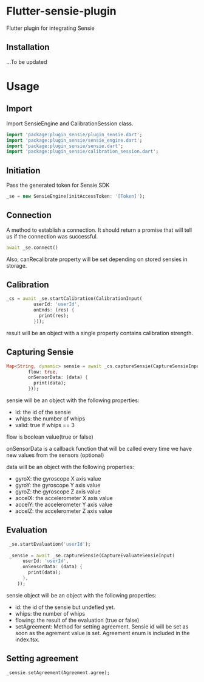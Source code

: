 # Flutter-sensie-plugin
Flutter plugin for integrating Sensie

## Installation
...To be updated

# Usage
## Import
Import SensieEngine and CalibrationSession class.
```dart
import 'package:plugin_sensie/plugin_sensie.dart';
import 'package:plugin_sensie/sensie_engine.dart';
import 'package:plugin_sensie/sensie.dart';
import 'package:plugin_sensie/calibration_session.dart';
```

## Initiation
Pass the generated token for Sensie SDK
```dart
_se = new SensieEngine(initAccessToken: '[Token]');
```
## Connection
 A method to establish a connection. It should return a promise that will tell us if the connection was successful.
```dart
await _se.connect()
```
Also, canRecalibrate property will be set depending on stored sensies in storage.

## Calibration
```dart
_cs = await _se.startCalibration(CalibrationInput(
          userId: 'userId',
          onEnds: (res) {
            print(res);
          }));
```
 result will be an object with a single property contains calibration strength.

## Capturing Sensie
```dart
Map<String, dynamic> sensie = await _cs.captureSensie(CaptureSensieInput(
        flow: true,
        onSensorData: (data) {
          print(data);
        }));
```
sensie will be an object with the following properties:
- id: the id of the sensie
- whips: the number of whips
- valid: true if whips == 3

flow is boolean value(true or false)

onSensorData is a callback function that will be called every time we have new values from the sensors (optional)

data will be an object with the following properties:

- gyroX: the gyroscope X axis value
- gyroY: the gyroscope Y axis value
- gyroZ: the gyroscope Z axis value
- accelX: the accelerometer X axis value
- accelY: the accelerometer Y axis value
- accelZ: the accelerometer Z axis value

## Evaluation
```dart
 _se.startEvaluation('userId');
 
 _sensie = await _se.captureSensie(CaptureEvaluateSensieInput(
      userId: 'userId',
      onSensorData: (data) {
        print(data);
      },
    ));
```
sensie object will be an object with the following properties:

- id: the id of the sensie but undefied yet.
- whips: the number of whips
- flowing: the result of the evaluation (true or false)
- setAgreement: Method for setting agreement. Sensie id will be set as soon as the agrement value is set. Agreement enum is included in the index.tsx.

## Setting agreement
```dart
_sensie.setAgreement(Agreement.agree);
```
